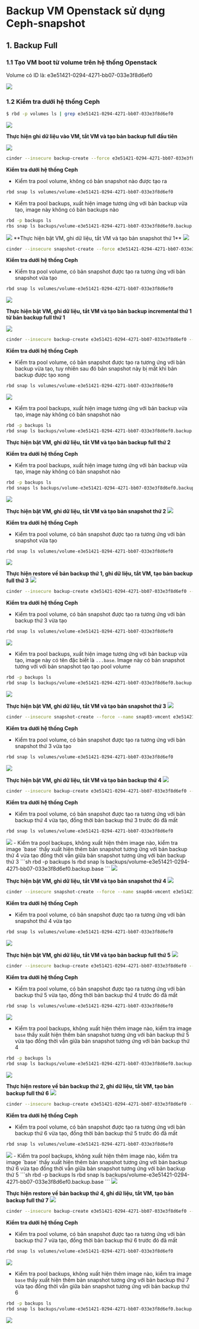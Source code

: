 # Backup VM Openstack sử dụng Ceph-snapshot

## 1. Backup Full

### 1.1 Tạo VM boot từ volume trên hệ thống Openstack
Volume có ID là: e3e51421-0294-4271-bb07-033e3f8d6ef0

<img src=https://i.imgur.com/wQuRIgz.png>

### 1.2 Kiểm tra dưới hệ thống Ceph
```sh
$ rbd -p volumes ls | grep e3e51421-0294-4271-bb07-033e3f8d6ef0
```
<img src=https://i.imgur.com/Tk2WWdF.png>

**Thực hiện ghi dữ liệu vào VM, tắt VM và tạo bản backup full đầu tiên**

<img src=https://i.imgur.com/2xH9gtS.png>

```sh
cinder --insecure backup-create --force e3e51421-0294-4271-bb07-033e3f8d6ef0
```
**Kiểm tra dưới hệ thống Ceph**
- Kiểm tra pool volume, không có bản snapshot nào được tạo ra
```sh
rbd snap ls volumes/volume-e3e51421-0294-4271-bb07-033e3f8d6ef0
```
- Kiểm tra pool backups, xuất hiện image tương ứng với bản backup vửa tạo, image này không có bản backups nào
```sh
rbd -p backups ls
rbs snap ls backups/volume-e3e51421-0294-4271-bb07-033e3f8d6ef0.backup.19b90a2c-1ae0-4833-8ca6-8ca270f1c1cf
```

<img src=https://i.imgur.com/7OfVCpC.png>
**Thực hiện bật VM, ghi dữ liệu, tắt VM và tạo bản snapshot thứ 1**

<img src=https://i.imgur.com/8k82Jq3.png>

```sh
cinder --insecure snapshot-create --force e3e51421-0294-4271-bb07-033e3f8d6ef0 --name snap01-vmcent
```

**Kiểm tra dưới hệ thống Ceph**
- Kiểm tra pool volume, có bản snapshot được tạo ra tương ứng với bản snapshot vừa tạo
```sh
rbd snap ls volumes/volume-e3e51421-0294-4271-bb07-033e3f8d6ef0
```
<img src=https://i.imgur.com/RXGPAGF.png>

**Thực hiện bật VM, ghi dữ liệu, tắt VM và tạo bản backup incremental thứ 1 từ bản backup full thứ 1**

<img src=https://i.imgur.com/94oWJBU.png>

```sh
cinder --insecure backup-create e3e51421-0294-4271-bb07-033e3f8d6ef0 --incremental --force
```

**Kiểm tra dưới hệ thống Ceph**
- Kiểm tra pool volume, có bản snapshot được tạo ra tương ứng với bản backup vừa tạo, tuy nhiên sau đó bản snapshot này bị mất khi bản backup được tạo xong
```sh
rbd snap ls volumes/volume-e3e51421-0294-4271-bb07-033e3f8d6ef0
```
<img src=https://i.imgur.com/yIRiM6Q.png>

- Kiểm tra pool backups, xuất hiện image tương ứng với bản backup vửa tạo, image này không có bản snapshot nào
```sh
rbd -p backups ls
rbd snap ls backups/volume-e3e51421-0294-4271-bb07-033e3f8d6ef0.backup.a9ac0e2e-3c87-44b3-a686-ac41094a4ad9
```
**Thực hiện bật VM, ghi dữ liệu, tắt VM và tạo bản backup full thứ 2**

**Kiểm tra dưới hệ thống Ceph**
- Kiểm tra pool backups, xuất hiện image tương ứng với bản backup vửa tạo, image này không có bản snapshot nào
```sh
rbd -p backups ls
rbd snaps ls backups/volume-e3e51421-0294-4271-bb07-033e3f8d6ef0.backup.497d2874-66ca-4d39-86d3-381878db066e
```
<img src=https://i.imgur.com/LbhMnUz.png>

**Thực hiện bật VM, ghi dữ liệu, tắt VM và tạo bản snapshot thứ 2**
<img src=https://i.imgur.com/ArXlD8Z.png>

**Kiểm tra dưới hệ thống Ceph**
- Kiểm tra pool volume, có bản snapshot được tạo ra tương ứng với bản snapshot vừa tạo
```sh
rbd snap ls volumes/volume-e3e51421-0294-4271-bb07-033e3f8d6ef0
```
<img src=https://i.imgur.com/IXKkOzr.png>

**Thực hiện restore về bản backup thứ 1, ghi dữ liệu, tắt VM, tạo bản backup full thứ 3**
<img src=https://i.imgur.com/zar20MM.png>
```sh
cinder --insecure backup-create e3e51421-0294-4271-bb07-033e3f8d6ef0 --force
```
**Kiểm tra dưới hệ thống Ceph**
- Kiểm tra pool volume, có bản snapshot được tạo ra tương ứng với bản backup thứ 3 vừa tạo
```sh
rbd snap ls volumes/volume-e3e51421-0294-4271-bb07-033e3f8d6ef0
```
<img src=https://i.imgur.com/ApSGkru.png>

- Kiểm tra pool backups, xuất hiện image tương ứng với bản backup vửa tạo, image này có tên đặc biết là `...base`. Image này có bản snapshot tương với với bản snapshot tạo tạo pool volume

```sh
rbd -p backups ls
rbd snap ls backups/volume-e3e51421-0294-4271-bb07-033e3f8d6ef0.backup.base
```
<img src=https://i.imgur.com/mS2tsbI.png>

**Thực hiện bật VM, ghi dữ liệu, tắt VM và tạo bản snapshot thứ 3**
<img src=https://i.imgur.com/Kfxu26F.png>
```sh
cinder --insecure snapshot-create --force --name snap03-vmcent e3e51421-0294-4271-bb07-033e3f8d6ef0
```
**Kiểm tra dưới hệ thống Ceph**
- Kiểm tra pool volume, có bản snapshot được tạo ra tương ứng với bản snapshot thứ 3 vừa tạo
```sh
rbd snap ls volumes/volume-e3e51421-0294-4271-bb07-033e3f8d6ef0
```
<img src=https://i.imgur.com/QFSEiur.png>

**Thực hiện bật VM, ghi dữ liệu, tắt VM và tạo bản backup thứ 4**
<img src=https://i.imgur.com/TzO8KjB.png>
```sh
cinder --insecure backup-create e3e51421-0294-4271-bb07-033e3f8d6ef0 --force
```
**Kiểm tra dưới hệ thống Ceph**
- Kiểm tra pool volume, có bản snapshot được tạo ra tương ứng với bản backup thứ 4 vừa tạo, đồng thời bản backup thứ 3 trước đó đã mất
```sh
rbd snap ls volumes/volume-e3e51421-0294-4271-bb07-033e3f8d6ef0
```
<img src=https://i.imgur.com/MmNozhU.png>
- Kiểm tra pool backups, không xuất hiện thêm image nào, kiểm tra image `base` thấy xuất hiện thêm bản snapshot tương ứng với bản backup thứ 4 vừa tạo đồng thời vẫn giữa bản snapshot tương ứng với bản backup thứ 3
```sh
rbd -p backups ls
rbd snap ls backups/volume-e3e51421-0294-4271-bb07-033e3f8d6ef0.backup.base
```
<img src=https://i.imgur.com/ethYJAo.png>

**Thực hiện bật VM, ghi dữ liệu, tắt VM và tạo bản snapshot thứ 4**
<img src=https://i.imgur.com/fkmWIA4.png>

```sh
cinder --insecure snapshot-create --force --name snap04-vmcent e3e51421-0294-4271-bb07-033e3f8d6ef0
```
**Kiểm tra dưới hệ thống Ceph**
- Kiểm tra pool volume, có bản snapshot được tạo ra tương ứng với bản snapshot thứ 4 vừa tạo
```sh
rbd snap ls volumes/volume-e3e51421-0294-4271-bb07-033e3f8d6ef0
```
<img src=https://i.imgur.com/mF1osD3.png>

**Thực hiện bật VM, ghi dữ liệu, tắt VM và tạo bản backup full thứ 5**
<img src=https://i.imgur.com/k2yBoxw.png>

```sh
cinder --insecure backup-create e3e51421-0294-4271-bb07-033e3f8d6ef0 --force
```

**Kiểm tra dưới hệ thống Ceph**
- Kiểm tra pool volume, có bản snapshot được tạo ra tương ứng với bản backup thứ 5 vừa tạo, đồng thời bản backup thứ 4 trước đó đã mất
```sh
rbd snap ls volumes/volume-e3e51421-0294-4271-bb07-033e3f8d6ef0
```

<img src=https://i.imgur.com/FK463Qs.png>

- Kiểm tra pool backups, không xuất hiện thêm image nào, kiểm tra image `base` thấy xuất hiện thêm bản snapshot tương ứng với bản backup thứ 5 vừa tạo đồng thời vẫn giữa bản snapshot tương ứng với bản backup thứ 4
```sh
rbd -p backups ls
rbd snap ls backups/volume-e3e51421-0294-4271-bb07-033e3f8d6ef0.backup.base
```
<img src=https://i.imgur.com/gGJpJil.png>

**Thực hiện restore về bản backup thứ 2, ghi dữ liệu, tắt VM, tạo bản backup full thứ 6**
<img src=https://i.imgur.com/Ef6LPql.png>

```sh
cinder --insecure backup-create e3e51421-0294-4271-bb07-033e3f8d6ef0 --force
```
**Kiểm tra dưới hệ thống Ceph**
- Kiểm tra pool volume, có bản snapshot được tạo ra tương ứng với bản backup thứ 6 vừa tạo, đồng thời bản backup thứ 5 trước đó đã mất
```sh
rbd snap ls volumes/volume-e3e51421-0294-4271-bb07-033e3f8d6ef0
```
<img src=https://i.imgur.com/9kPBPv1.png>
- Kiểm tra pool backups, không xuất hiện thêm image nào, kiểm tra image `base` thấy xuất hiện thêm bản snapshot tương ứng với bản backup thứ 6 vừa tạo đồng thời vẫn giữa bản snapshot tương ứng với bản backup thứ 5
```sh
rbd -p backups ls
rbd snap ls backups/volume-e3e51421-0294-4271-bb07-033e3f8d6ef0.backup.base
```
<img src=https://i.imgur.com/2cawsQy.png>

**Thực hiện restore về bản backup thứ 4, ghi dữ liệu, tắt VM, tạo bản backup full thứ 7**
<img src=https://i.imgur.com/Qv7ArsD.png>
```sh
cinder --insecure backup-create e3e51421-0294-4271-bb07-033e3f8d6ef0 --force
```
**Kiểm tra dưới hệ thống Ceph**
- Kiểm tra pool volume, có bản snapshot được tạo ra tương ứng với bản backup thứ 7 vừa tạo, đồng thời bản backup thứ 6 trước đó đã mất
```sh
rbd snap ls volumes/volume-e3e51421-0294-4271-bb07-033e3f8d6ef0
```
<img src=https://i.imgur.com/Tr3jGLq.png>

- Kiểm tra pool backups, không xuất hiện thêm image nào, kiểm tra image `base` thấy xuất hiện thêm bản snapshot tương ứng với bản backup thứ 7 vừa tạo đồng thời vẫn giữa bản snapshot tương ứng với bản backup thứ 6
```sh
rbd -p backups ls
rbd snap ls backups/volume-e3e51421-0294-4271-bb07-033e3f8d6ef0.backup.base
```
<img src=https://i.imgur.com/EJwui44.png>
